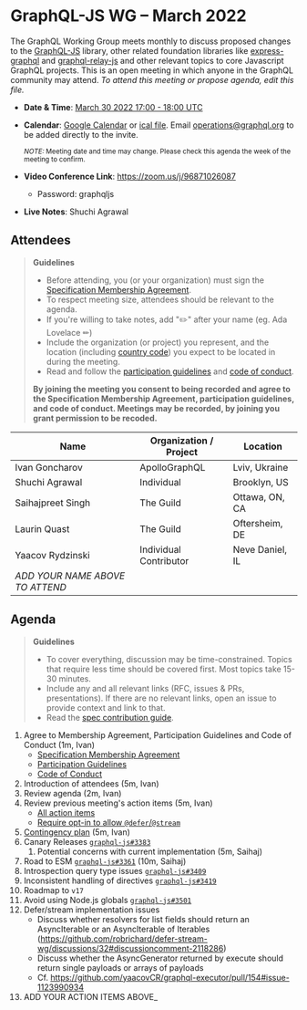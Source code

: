 # GraphQL-JS WG – March 2022

The GraphQL Working Group meets monthly to discuss proposed changes to the [GraphQL-JS](https://github.com/graphql/graphql-spec) library, other related foundation libraries like [express-graphql](https://github.com/graphql/express-graphql) and [graphql-relay-js](https://github.com/graphql/graphql-relay-js) and other
relevant topics to core Javascript GraphQL projects. This is an open meeting in which
anyone in the GraphQL community may attend. *To attend this meeting or propose
agenda, edit this file.*

- **Date & Time**: [March 30 2022 17:00 - 18:00 UTC](https://www.timeanddate.com/worldclock/meetingdetails.html?year=2022&month=03&day=30&hour=17&min=0&sec=0&p1=224&p2=179&p3=136&p4=37&p5=239&p6=101&p7=152)
- **Calendar**:
[Google Calendar](https://calendar.google.com/calendar/embed?src=linuxfoundation.org_ik79t9uuj2p32i3r203dgv5mo8%40group.calendar.google.com) or [ical file](https://calendar.google.com/calendar/ical/linuxfoundation.org_ik79t9uuj2p32i3r203dgv5mo8%40group.calendar.google.com/public/basic.ics). Email [operations@graphql.org](mailto:operations@graphql.org) to be added directly to the invite.

  <small>*NOTE:* Meeting date and time may change. Please check this agenda the week of the meeting to confirm.</small>
- **Video Conference Link**: https://zoom.us/j/96871026087
  - Password: graphqljs
- **Live Notes**: Shuchi Agrawal

## Attendees

> **Guidelines**
> - Before attending, you (or your organization) must sign the [Specification Membership Agreement](https://github.com/graphql/foundation).
> - To respect meeting size, attendees should be relevant to the agenda.
> - If you're willing to take notes, add "✏️" after your name (eg. Ada Lovelace ✏)
> - Include the organization (or project) you represent, and the location (including [country code](https://en.wikipedia.org/wiki/List_of_ISO_3166_country_codes#Current_ISO_3166_country_codes)) you expect to be located in during the meeting.
> - Read and follow the [participation guidelines](https://github.com/graphql/graphql-js-wg#participation-guidelines) and [code of conduct](https://github.com/graphql/foundation/blob/master/CODE-OF-CONDUCT.md).
>
> **By joining the meeting you consent to being recorded and agree to the Specification Membership Agreement, participation guidelines, and code of conduct. Meetings may be recorded, by joining you grant permission to be recoded.**

| Name                            | Organization / Project | Location      |
| ------------------------------- | ---------------------- | ------------- |
| Ivan Goncharov                  | ApolloGraphQL          | Lviv, Ukraine |
| Shuchi Agrawal                  | Individual             | Brooklyn, US  |
| Saihajpreet Singh               | The Guild              | Ottawa, ON, CA|
| Laurin Quast                    | The Guild              | Oftersheim, DE|
| Yaacov Rydzinski                | Individual Contributor | Neve Daniel, IL|
| *ADD YOUR NAME ABOVE TO ATTEND* |                        |               |


## Agenda

> **Guidelines**
>
> - To cover everything, discussion may be time-constrained. Topics that require less time should be covered first. Most topics take 15-30 minutes.
> - Include any and all relevant links (RFC, issues & PRs, presentations). If there are no relevant links, open an issue to provide context and link to that.
> - Read the [spec contribution guide](https://github.com/graphql/graphql-spec/blob/master/CONTRIBUTING.md).

<!--

Example agenda item:

1. Discuss moving the subscriptions proposal to stage 2 (30m, Lee)
   - [Subscriptions RFC](link.to/the-relevant/pr-or-issue-or-doc)
   - [GraphQL.js PR](github.link/to/the/project/pr)
   - [Another Relevant Link](youre.getting/the-idea.now)

-->

1. Agree to Membership Agreement, Participation Guidelines and Code of Conduct (1m, Ivan)
    - [Specification Membership Agreement](https://github.com/graphql/foundation)
    - [Participation Guidelines](https://github.com/graphql/graphql-js-wg#participation-guidelines)
    - [Code of Conduct](https://github.com/graphql/foundation/blob/master/CODE-OF-CONDUCT.md)
1. Introduction of attendees (5m, Ivan)
1. Review agenda (2m, Ivan)
1. Review previous meeting's action items (5m, Ivan)
    - [All action items](https://github.com/graphql/graphql-js-wg/issues)
    - [Require opt-in to allow `@defer`/`@stream`](https://github.com/robrichard/defer-stream-wg/discussions/12)
1. [Contingency plan](https://github.com/graphql/graphql-js/issues/3382#issuecomment-1083382448) (5m, Ivan)
1. Canary Releases [`graphql-js#3383`](https://github.com/graphql/graphql-js/issues/3383)
   1. Potential concerns with current implementation (5m, Saihaj)
1. Road to ESM [`graphql-js#3361`](https://github.com/graphql/graphql-js/pull/3361) (10m, Saihaj)
1. Introspection query type issues [`graphql-js#3409`](https://github.com/graphql/graphql-js/issues/3409)
1. Inconsistent handling of directives [`graphql-js#3419`](https://github.com/graphql/graphql-js/issues/3419)
1. Roadmap to `v17`
1. Avoid using Node.js globals [`graphql-js#3501`](https://github.com/graphql/graphql-js/pull/3501)
1. Defer/stream implementation issues
    - Discuss whether resolvers for list fields should return an AsyncIterable or an AsyncIterable of Iterables (https://github.com/robrichard/defer-stream-wg/discussions/32#discussioncomment-2118286)
    - Discuss whether the AsyncGenerator returned by execute should return single payloads or arrays of payloads
    - Cf. https://github.com/yaacovCR/graphql-executor/pull/154#issue-1123990934
1. ADD YOUR ACTION ITEMS ABOVE_
